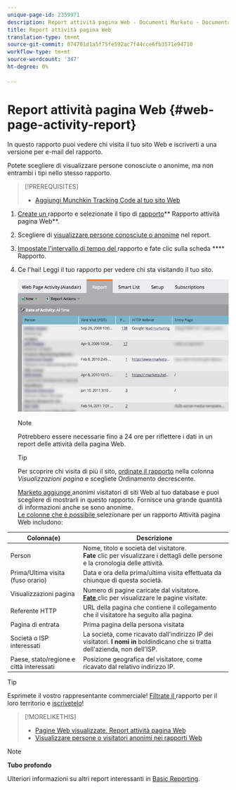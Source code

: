 ```yaml
---
unique-page-id: 2359971
description: Report attività pagina Web - Documenti Marketo - Documentazione prodotto
title: Report attività pagina Web
translation-type: tm+mt
source-git-commit: 074701d1a5f75fe592ac7f44cce6fb3571e94710
workflow-type: tm+mt
source-wordcount: '347'
ht-degree: 0%

---
```



# Report attività pagina Web {#web-page-activity-report}

In questo rapporto puoi vedere chi visita il tuo sito Web e iscriverti a una versione per e-mail del rapporto.

Potete scegliere di visualizzare persone conosciute o anonime, ma non entrambi i tipi nello stesso rapporto.

>[!PREREQUISITES]
>
>* [Aggiungi Munchkin Tracking Code al tuo sito Web](../../../../product-docs/administration/additional-integrations/add-munchkin-tracking-code-to-your-website.md)


1. [Create un ](../../../../product-docs/reporting/basic-reporting/creating-reports/create-a-report-in-a-program.md)rapporto e selezionate il tipo di  [rapporto](report-type-overview.md)** Rapporto attività pagina Web**.
1. Scegliere di [visualizzare persone conosciute o anonime](../../../../product-docs/reporting/basic-reporting/report-activity/display-people-or-anonymous-visitors-in-web-reports.md) nel report.
1. [Impostate l&#39;intervallo di tempo del ](../../../../product-docs/reporting/basic-reporting/editing-reports/change-a-report-time-frame.md) rapporto e fate clic sulla scheda  **** Rapporto.
1. Ce l&#39;hai! Leggi il tuo rapporto per vedere chi sta visitando il tuo sito.

   ![](assets/image2017-3-29-9-3a21-3a36.png)

   >[!NOTE]
   >
   >Potrebbero essere necessarie fino a 24 ore per riflettere i dati in un report delle attività della pagina Web.

   >[!TIP]
   >
   >Per scoprire chi visita di più il sito, [ordinate il rapporto](../../../../product-docs/reporting/basic-reporting/editing-reports/sort-report-on-columns.md) [](../../../../product-docs/reporting/basic-reporting/editing-reports/sort-report-on-columns.md)nella colonna *Visualizzazioni pagina* e scegliete Ordinamento decrescente.

   [Marketo aggiunge ](../../../../product-docs/reporting/basic-reporting/report-activity/tracking-anonymous-activity-and-people.md) anonimi visitatori di siti Web al tuo database e puoi scegliere di mostrarli in questo rapporto. Fornisce una grande quantità di informazioni anche se sono anonime.\
   [Le colonne che è possibile ](../../../../product-docs/reporting/basic-reporting/editing-reports/select-report-columns.md) selezionare per un rapporto Attività pagina Web includono:

<table> 
 <thead> 
  <tr> 
   <th>Colonna(e)</th> 
   <th>Descrizione</th> 
  </tr> 
 </thead> 
 <tbody> 
  <tr> 
   <td>Person</td> 
   <td>Nome, titolo e società del visitatore.<br><strong>Fate </strong> clic per visualizzare i dettagli delle persone e la cronologia delle attività.</td> 
  </tr> 
  <tr> 
   <td>Prima/Ultima visita (fuso orario)</td> 
   <td>Data e ora della prima/ultima visita effettuata da chiunque di questa società.</td> 
  </tr> 
  <tr> 
   <td>Visualizzazioni pagina</td> 
   <td>Numero di pagine caricate dal visitatore.<br><strong><a href="web-page-activity-report/web-pages-viewed-web-page-activity-report.md">Fate </a></strong> clic per visualizzare le pagine visitate.</td> 
  </tr> 
  <tr> 
   <td>Referente HTTP</td> 
   <td>URL della pagina che contiene il collegamento che il visitatore ha seguito alla pagina.</td> 
  </tr> 
  <tr> 
   <td>Pagina di entrata</td> 
   <td>Prima pagina della persona visitata </td> 
  </tr> 
  <tr> 
   <td>Società o ISP interessati</td> 
   <td>La società, come ricavato dall'indirizzo IP dei visitatori. <strong>I nomi in </strong> boldindicano che si tratta dell'azienda, non dell'ISP. </td> 
  </tr> 
  <tr> 
   <td>Paese, stato/regione e città interessati</td> 
   <td>Posizione geografica del visitatore, come ricavato dal relativo indirizzo IP.</td> 
  </tr> 
 </tbody> 
</table>

>[!TIP]
>
>Esprimete il vostro rappresentante commerciale! [Filtrate il ](../../../../product-docs/reporting/basic-reporting/editing-reports/filter-people-in-a-report-with-a-smart-list.md)rapporto per il loro territorio e  [iscrivetelo](../../../../product-docs/reporting/basic-reporting/report-subscriptions/subscribe-to-a-basic-report.md)!

>[!MORELIKETHIS]
>
>
>* [Pagine Web visualizzate, Report attività pagina Web](web-page-activity-report/web-pages-viewed-web-page-activity-report.md)
>* [Visualizzare persone o visitatori anonimi nei rapporti Web](../../../../product-docs/reporting/basic-reporting/report-activity/display-people-or-anonymous-visitors-in-web-reports.md)


>[!NOTE]
>
>**Tubo profondo**
>
>Ulteriori informazioni su altri report interessanti in [Basic Reporting](http://docs.marketo.com/display/docs/basic+reporting).
